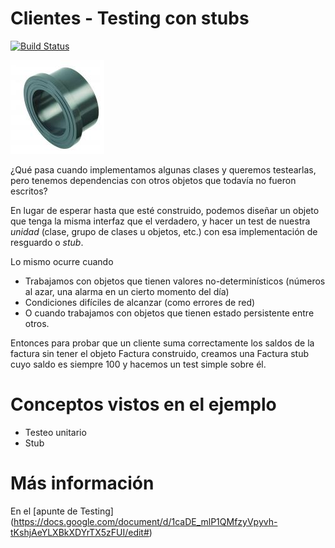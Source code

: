 # Clientes - Testing con stubs
 
[![Build Status](https://travis-ci.org/wollok/testingClienteStub.svg?branch=master)](https://travis-ci.org/wollok/testingClienteStub)


<img src="img/stub.jpg" height="150" width="150">

¿Qué pasa cuando implementamos algunas clases y queremos testearlas, pero tenemos dependencias con otros objetos que todavía no fueron escritos?

En lugar de esperar hasta que esté construido, podemos diseñar un objeto que tenga la misma interfaz que el verdadero, y hacer un test de nuestra *unidad* (clase, grupo de clases u objetos, etc.) con esa implementación de resguardo o *stub*.

Lo mismo ocurre cuando

* Trabajamos con objetos que tienen valores no-determinísticos (números al azar, una alarma en un cierto momento del día)
* Condiciones difíciles de alcanzar (como errores de red)
* O cuando trabajamos con objetos que tienen estado persistente
entre otros.

Entonces para probar que un cliente suma correctamente los saldos de la factura sin tener el objeto Factura construido, creamos una Factura stub cuyo saldo es siempre 100 y hacemos un test simple sobre él.

# Conceptos vistos en el ejemplo

* Testeo unitario
* Stub

# Más información

En el [apunte de Testing] (https://docs.google.com/document/d/1caDE_mlP1QMfzyVpyvh-tKshjAeYLXBkXDYrTX5zFUI/edit#)


